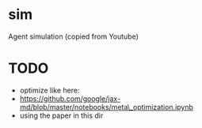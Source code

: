 # sim
Agent simulation (copied from Youtube)


# TODO 

* optimize like here:
* https://github.com/google/jax-md/blob/master/notebooks/meta\_optimization.ipynb
* using the paper in this dir

